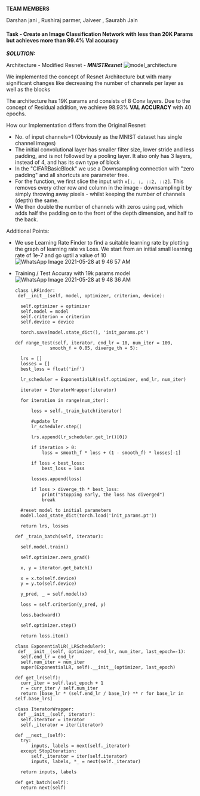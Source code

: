 **TEAM MEMBERS**

Darshan jani ,
Rushiraj parmer,
Jaiveer ,
Saurabh Jain


#### Task - Create an Image Classification Network with less than 20K Params but achieves more than 99.4% Val accuracy

***SOLUTION:***

Architecture - Modified Resnet - ***MNISTResnet***
![model_architecture](https://user-images.githubusercontent.com/35656144/120026836-819e2200-bfa7-11eb-9c75-f3dd2316808e.png)


We implemented the concept of Resnet Architecture but with many significant changes like decreasing the number of channels per layer as well as the blocks

The architecture has 19K params and consists of 8 Conv layers. Due to the concept of Residual addition, we achieve 98.93% **VAL ACCURACY** with 40 epochs. 



How our Implementation differs from the Original Resnet:

- No. of input channels=1 (Obviously as the MNIST dataset has single channel images)
- The initial convolutional layer has smaller filter size, lower stride and less padding, and is not followed by a pooling layer. It also only has 3 layers, instead of 4, and has its own type of block
- In the "CIFARBasicBlock" we use a Downsampling connection with "zero padding" and all shortcuts are parameter free.
- For the function, we first slice the input with `x[:, :, ::2, ::2]`. This removes every other row and column in the image - downsampling it by simply throwing away pixels - whilst keeping the number of channels (depth) the same.
- We then double the number of channels with zeros using `pad`, which adds half the padding on to the front of the depth dimension, and half to the back.

Additional Points:

- We use Learning Rate Finder to find a suitable learning rate by plotting the graph of learning rate vs Loss. We start from an initial small learning rate of 1e-7 and go uptil a value of 10![WhatsApp Image 2021-05-28 at 9 46 57 AM](https://user-images.githubusercontent.com/35656144/120026546-148a8c80-bfa7-11eb-8719-0d3f32b4e032.jpeg)
- Training / Test Accuray with 19k params model![WhatsApp Image 2021-05-28 at 9 48 36 AM](https://user-images.githubusercontent.com/35656144/120026765-6b906180-bfa7-11eb-9a0b-7c44ef2665f7.jpeg)




      class LRFinder:
       def__init__(self, model, optimizer, criterion, device):
        
        self.optimizer = optimizer
        self.model = model
        self.criterion = criterion
        self.device = device
        
        torch.save(model.state_dict(), 'init_params.pt')

      def range_test(self, iterator, end_lr = 10, num_iter = 100, 
                   smooth_f = 0.05, diverge_th = 5):
        
        lrs = []
        losses = []
        best_loss = float('inf')

        lr_scheduler = ExponentialLR(self.optimizer, end_lr, num_iter)
        
        iterator = IteratorWrapper(iterator)
        
        for iteration in range(num_iter):

            loss = self._train_batch(iterator)

            #update lr
            lr_scheduler.step()
            
            lrs.append(lr_scheduler.get_lr()[0])

            if iteration > 0:
                loss = smooth_f * loss + (1 - smooth_f) * losses[-1]
                
            if loss < best_loss:
                best_loss = loss

            losses.append(loss)
            
            if loss > diverge_th * best_loss:
                print("Stopping early, the loss has diverged")
                break
                       
        #reset model to initial parameters
        model.load_state_dict(torch.load('init_params.pt'))
                    
        return lrs, losses

      def _train_batch(self, iterator):
        
        self.model.train()
        
        self.optimizer.zero_grad()
        
        x, y = iterator.get_batch()
        
        x = x.to(self.device)
        y = y.to(self.device)
        
        y_pred, _ = self.model(x)
                
        loss = self.criterion(y_pred, y)
        
        loss.backward()
        
        self.optimizer.step()
        
        return loss.item()

      class ExponentialLR(_LRScheduler):
       def __init__(self, optimizer, end_lr, num_iter, last_epoch=-1):
        self.end_lr = end_lr
        self.num_iter = num_iter
        super(ExponentialLR, self).__init__(optimizer, last_epoch)

      def get_lr(self):
        curr_iter = self.last_epoch + 1
        r = curr_iter / self.num_iter
        return [base_lr * (self.end_lr / base_lr) ** r for base_lr in self.base_lrs]

      class IteratorWrapper:
       def __init__(self, iterator):
        self.iterator = iterator
        self._iterator = iter(iterator)

      def __next__(self):
        try:
            inputs, labels = next(self._iterator)
        except StopIteration:
            self._iterator = iter(self.iterator)
            inputs, labels, *_ = next(self._iterator)

        return inputs, labels

      def get_batch(self):
        return next(self)
        
        
